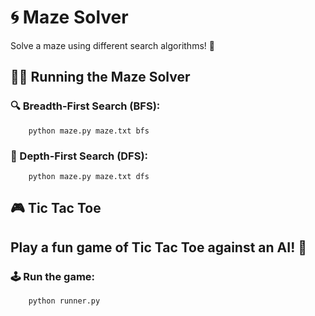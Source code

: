 # 🌀 Maze Solver
Solve a maze using different search algorithms! 🏁

## 🏃‍♂️ Running the Maze Solver
### 🔍 Breadth-First Search (BFS):
        python maze.py maze.txt bfs
### 🌲 Depth-First Search (DFS):
        python maze.py maze.txt dfs


      
## 🎮 Tic Tac Toe
## Play a fun game of Tic Tac Toe against an AI! 🤖

### 🕹️ Run the game:
        python runner.py
